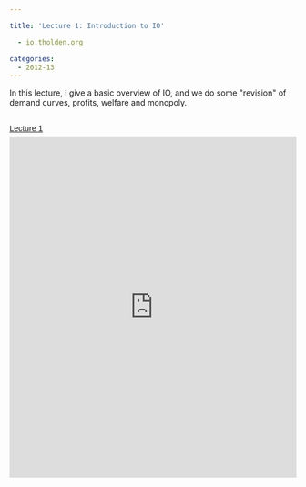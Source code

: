 ```yaml
---

title: 'Lecture 1: Introduction to IO'

  - io.tholden.org

categories:
  - 2012-13
---
```

In this lecture, I give a basic overview of IO, and we do some "revision" of demand curves, profits, welfare and monopoly.<br /><br /><a title="View Lecture 1 on Scribd" href="http://www.scribd.com/doc/109078865/Lecture-1" style="margin: 12px auto 6px auto; font-family: Helvetica,Arial,Sans-serif; font-style: normal; font-variant: normal; font-weight: normal; font-size: 14px; line-height: normal; font-size-adjust: none; font-stretch: normal; -x-system-font: none; display: block; text-decoration: underline;">Lecture 1</a><iframe src="http://www.scribd.com/embeds/109078865/content?start_page=1&view_mode=scroll&access_key=key-2jb2eajark10b8v9p34g" data-auto-height="true" data-aspect-ratio="1.33333333333333" scrolling="no" width="100%" height="600" frameborder="0"></iframe>